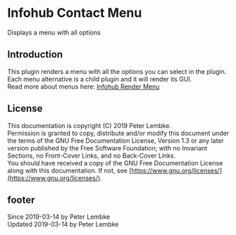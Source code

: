 # Infohub Contact Menu

Displays a menu with all options

## Introduction

This plugin renders a menu with all the options you can select in the plugin.  
Each menu alternative is a child plugin and it will render its GUI.  
Read more about menus here: [Infohub Render Menu](plugin,infohub_rendermenu)

## License

This documentation is copyright (C) 2019 Peter Lembke.  
Permission is granted to copy, distribute and/or modify this document under the terms of the GNU Free Documentation
License, Version 1.3 or any later version published by the Free Software Foundation; with no Invariant Sections, no
Front-Cover Links, and no Back-Cover Links.  
You should have received a copy of the GNU Free Documentation License along with this documentation. If not,
see [https://www.gnu.org/licenses/](https://www.gnu.org/licenses/).

## footer

Since 2019-03-14 by Peter Lembke  
Updated 2019-03-14 by Peter Lembke
